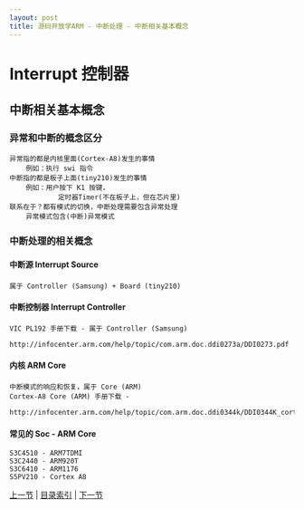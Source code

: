 ```yaml
---
layout: post
title: 源码开放学ARM - 中断处理 - 中断相关基本概念
---
```


# Interrupt 控制器
## 中断相关基本概念
### 异常和中断的概念区分
	异常指的都是内核里面(Cortex-A8)发生的事情
		例如：执行 swi 指令		
	中断指的都是板子上面(tiny210)发生的事情
		例如：用户按下 K1 按键，
				定时器Timer(不在板子上，但在芯片里)
	联系在于？都有模式的切换，中断处理需要包含异常处理
		异常模式包含(中断)异常模式

### 中断处理的相关概念
#### 中断源 Interrupt Source
	属于 Controller (Samsung) + Board (tiny210)

#### 中断控制器 Interrupt Controller
	VIC PL192 手册下载 - 属于 Controller (Samsung)
		http://infocenter.arm.com/help/topic/com.arm.doc.ddi0273a/DDI0273.pdf
	

#### 内核 ARM Core
	中断模式的响应和恢复，属于 Core (ARM)
	Cortex-A8 Core (ARM) 手册下载 - 
		http://infocenter.arm.com/help/topic/com.arm.doc.ddi0344k/DDI0344K_cortex_a8_r3p2_trm.pdf

#### 常见的 Soc - ARM Core
	S3C4510 - ARM7TDMI
	S3C2440 - ARM920T
	S3C6410 - ARM1176
	S5PV210 - Cortex A8	
	



[上一节](chp8-4.html)  |  [目录索引](../index.html)  |  [下一节](chp9-2.html)
